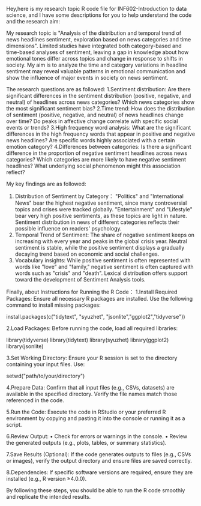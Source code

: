 Hey,here is my research topic R code file for INF602-Introduction to data science, and I have some descriptions for you to help understand the code and the research aim:

My research topic is "Analysis of the distribution and temporal trend of news headlines sentiment, exploration based on news categories and time dimensions". 
Limited studies have integrated both category-based and time-based analyses of sentiment, leaving a gap in knowledge about how emotional tones differ across topics and change in response to shifts in society. My aim is to analyze the time and category variations in headline sentiment may reveal valuable patterns in emotional communication and show the influence of major events in society on news sentiment.

The research questions are as followed:
1.Sentiment distribution: 
Are there significant differences in the sentiment distribution (positive, negative, and neutral) of headlines across news categories? Which news categories show the most significant sentiment bias?
2.Time trend:
How does the distribution of sentiment (positive, negative, and neutral) of news headlines change over time? Do peaks in affective change correlate with specific social events or trends?
3.High frequency word analysis:
What are the significant differences in the high frequency words that appear in positive and negative news headlines? Are specific words highly associated with a certain emotion category?
4.Differences between categories:
Is there a significant difference in the proportion of negative sentiment headlines across news categories? Which categories are more likely to have negative sentiment headlines? What underlying social phenomenon might this association reflect?

My key findings are as followed:
1. Distribution of Sentiment by Category：
"Politics" and "International News" bear the highest negative sentiment, since many controversial topics and crises were tracked globally. "Entertainment" and "Lifestyle" bear very high positive sentiments, as these topics are light in nature. Sentiment distribution in news of different categories reflects their possible influence on readers' psychology.
2. Temporal Trend of Sentiment:
The share of negative sentiment keeps on increasing with every year and peaks in the global crisis year. Neutral sentiment is stable, while the positive sentiment displays a gradually decaying trend based on economic and social challenges. 
3. Vocabulary insights:
While positive sentiment is often represented with words like "love" and "family," negative sentiment is often captured with words such as "crisis" and "death". Lexical distribution offers support toward the development of Sentiment Analysis tools.

Finally, about Instructions for Running the R Code：
1.Install Required Packages:
Ensure all necessary R packages are installed. Use the following command to install missing packages:

install.packages(c("tidytext", "syuzhet", "jsonlite","ggplot2","tidyverse"))

2.Load Packages:
Before running the code, load all required libraries:

library(tidyverse)
library(tidytext)
library(syuzhet)
library(ggplot2)
library(jsonlite)

3.Set Working Directory:
Ensure your R session is set to the directory containing your input files. Use:

setwd("path/to/your/directory")

4.Prepare Data:
Confirm that all input files (e.g., CSVs, datasets) are available in the specified directory. Verify the file names match those referenced in the code.

5.Run the Code:
Execute the code in RStudio or your preferred R environment by copying and pasting it into the console or running it as a script.

6.Review Output:
	•	Check for errors or warnings in the console.
	•	Review the generated outputs (e.g., plots, tables, or summary statistics).
 
7.Save Results (Optional):
If the code generates outputs to files (e.g., CSVs or images), verify the output directory and ensure files are saved correctly.

8.Dependencies:
If specific software versions are required, ensure they are installed (e.g., R version ≥4.0.0).

By following these steps, you should be able to run the R code smoothly and replicate the intended results.



 
